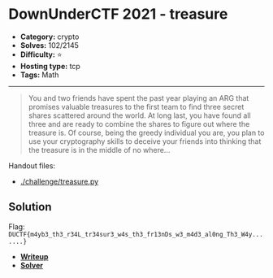 # DownUnderCTF 2021 - treasure

- **Category:** crypto
- **Solves:** 102/2145
- **Difficulty:** ⭐️
- **Hosting type:** tcp
- **Tags:** Math

---

> You and two friends have spent the past year playing an ARG that promises valuable treasures to the first team to find three secret shares scattered around the world. At long last, you have found all three and are ready to combine the shares to figure out where the treasure is. Of course, being the greedy individual you are, you plan to use your cryptography skills to deceive your friends into thinking that the treasure is in the middle of no where...


Handout files:

- [./challenge/treasure.py](./challenge/treasure.py)

## Solution

Flag: `DUCTF{m4yb3_th3_r34L_tr34sur3_w4s_th3_fr13nDs_w3_m4d3_al0ng_Th3_W4y.......}`

- [**Writeup**](./solve/writeup.ipynb)
- [**Solver**](./solve/solve.sage)



